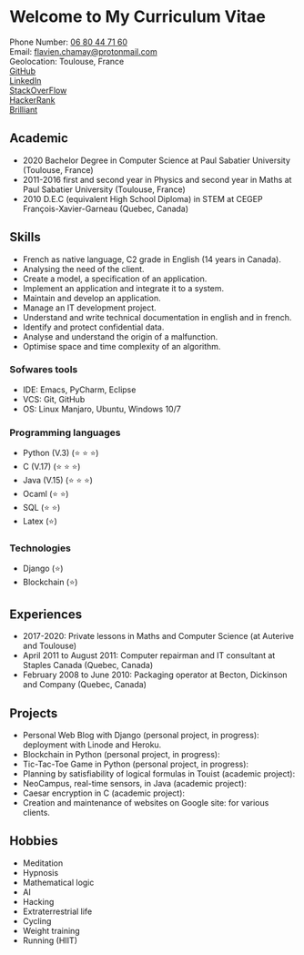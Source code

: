 # Welcome to My Curriculum Vitae
Phone Number: <a href="tel:06-80-44-71-60">06 80 44 71 60</a> \
Email: [flavien.chamay@protonmail.com](mailto:flavien.chamay@protonmail.com) \
Geolocation: Toulouse, France \
[GitHub](https://github.com/flavienChamay) \
[LinkedIn](https://www.linkedin.com/in/flavien-chamay-836804204) \
[StackOverFlow](https://stackoverflow.com/users/7347010/flavien-chamay?tab=profile) \
[HackerRank](https://www.hackerrank.com/flavien_chamay) \
[Brilliant](https://brilliant.org/profile/flavien-kmc04m/about/)


## Academic
* 2020 Bachelor Degree in Computer Science at Paul Sabatier University (Toulouse, France)
* 2011-2016 first and second year in Physics and second year in Maths at Paul Sabatier University (Toulouse, France)
* 2010 D.E.C (equivalent High School Diploma) in STEM at CEGEP François-Xavier-Garneau (Quebec, Canada)

## Skills 
* French as native language, C2 grade in English (14 years in Canada).
* Analysing the need of the client.
* Create a model, a specification of an application.
* Implement an application and integrate it to a system.
* Maintain and develop an application.
* Manage an IT development project.
* Understand and write technical documentation in english and in french.
* Identify and protect confidential data.
* Analyse and understand the origin of a malfunction.
* Optimise space and time complexity of an algorithm.

### Sofwares tools
* IDE: Emacs, PyCharm, Eclipse
* VCS: Git, GitHub
* OS: Linux Manjaro, Ubuntu, Windows 10/7

### Programming languages
* Python (V.3) (:star: :star: :star:)
* C (V.17) (:star: :star: :star:)
* Java (V.15) (:star: :star: :star:)
* Ocaml (:star: :star:)
* SQL (:star: :star:)
* Latex (:star:)

### Technologies
* Django (:star:)
* Blockchain (:star:)

## Experiences
* 2017-2020: Private lessons in Maths and Computer Science (at Auterive and Toulouse)
* April 2011 to August 2011: Computer repairman and IT consultant at Staples Canada (Quebec, Canada)
* February 2008 to June 2010: Packaging operator at Becton, Dickinson and Company (Quebec, Canada)

## Projects
* Personal Web Blog with Django (personal project, in progress): deployment with Linode and Heroku.
* Blockchain in Python (personal project, in progress): 
* Tic-Tac-Toe Game in Python (personal project, in progress): 
* Planning by satisfiability of logical formulas in Touist (academic project): 
* NeoCampus, real-time sensors, in Java (academic project): 
* Caesar encryption in C (academic project): 
* Creation and maintenance of websites on Google site: for various clients.

## Hobbies
* Meditation
* Hypnosis
* Mathematical logic
* AI
* Hacking
* Extraterrestrial life
* Cycling
* Weight training
* Running (HIIT)
